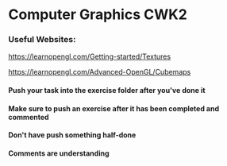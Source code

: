 # Computer Graphics CWK2 
### Useful Websites:
https://learnopengl.com/Getting-started/Textures

https://learnopengl.com/Advanced-OpenGL/Cubemaps
#### Push your task into the exercise folder after you've done it 
#### Make sure to push an exercise after it has been completed and commented
#### Don't have push something half-done
#### Comments are understanding  
